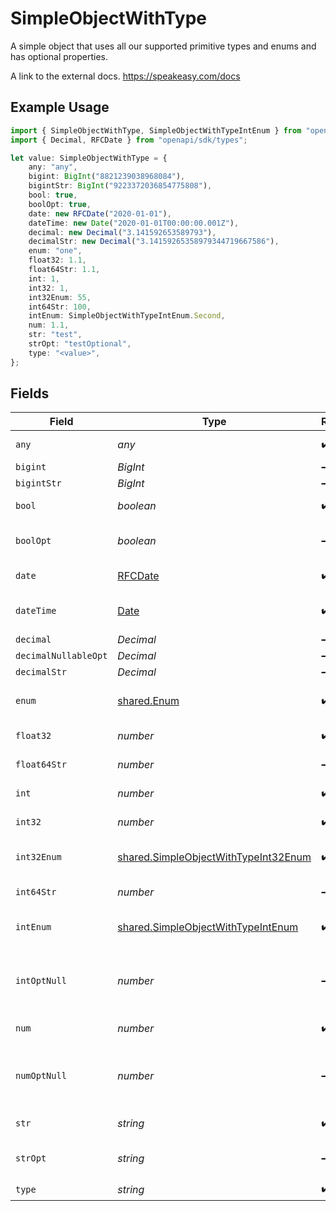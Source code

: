 # SimpleObjectWithType

A simple object that uses all our supported primitive types and enums and has optional properties.

A link to the external docs.
<https://speakeasy.com/docs>

## Example Usage

```typescript
import { SimpleObjectWithType, SimpleObjectWithTypeIntEnum } from "openapi/sdk/models/shared";
import { Decimal, RFCDate } from "openapi/sdk/types";

let value: SimpleObjectWithType = {
    any: "any",
    bigint: BigInt("8821239038968084"),
    bigintStr: BigInt("9223372036854775808"),
    bool: true,
    boolOpt: true,
    date: new RFCDate("2020-01-01"),
    dateTime: new Date("2020-01-01T00:00:00.001Z"),
    decimal: new Decimal("3.141592653589793"),
    decimalStr: new Decimal("3.14159265358979344719667586"),
    enum: "one",
    float32: 1.1,
    float64Str: 1.1,
    int: 1,
    int32: 1,
    int32Enum: 55,
    int64Str: 100,
    intEnum: SimpleObjectWithTypeIntEnum.Second,
    num: 1.1,
    str: "test",
    strOpt: "testOptional",
    type: "<value>",
};
```

## Fields

| Field                                                                                               | Type                                                                                                | Required                                                                                            | Description                                                                                         | Example                                                                                             |
| --------------------------------------------------------------------------------------------------- | --------------------------------------------------------------------------------------------------- | --------------------------------------------------------------------------------------------------- | --------------------------------------------------------------------------------------------------- | --------------------------------------------------------------------------------------------------- |
| `any`                                                                                               | *any*                                                                                               | :heavy_check_mark:                                                                                  | An any property.                                                                                    | any                                                                                                 |
| `bigint`                                                                                            | *BigInt*                                                                                            | :heavy_minus_sign:                                                                                  | N/A                                                                                                 | 8821239038968084                                                                                    |
| `bigintStr`                                                                                         | *BigInt*                                                                                            | :heavy_minus_sign:                                                                                  | N/A                                                                                                 | 9223372036854775808                                                                                 |
| `bool`                                                                                              | *boolean*                                                                                           | :heavy_check_mark:                                                                                  | A boolean property.                                                                                 | true                                                                                                |
| `boolOpt`                                                                                           | *boolean*                                                                                           | :heavy_minus_sign:                                                                                  | An optional boolean property.                                                                       | true                                                                                                |
| `date`                                                                                              | [RFCDate](../../../types/rfcdate.md)                                                                | :heavy_check_mark:                                                                                  | A date property.                                                                                    | 2020-01-01                                                                                          |
| `dateTime`                                                                                          | [Date](https://developer.mozilla.org/en-US/docs/Web/JavaScript/Reference/Global_Objects/Date)       | :heavy_check_mark:                                                                                  | A date-time property.                                                                               | 2020-01-01T00:00:00.001Z                                                                            |
| `decimal`                                                                                           | *Decimal*                                                                                           | :heavy_minus_sign:                                                                                  | N/A                                                                                                 | 3.141592653589793                                                                                   |
| `decimalNullableOpt`                                                                                | *Decimal*                                                                                           | :heavy_minus_sign:                                                                                  | N/A                                                                                                 |                                                                                                     |
| `decimalStr`                                                                                        | *Decimal*                                                                                           | :heavy_minus_sign:                                                                                  | N/A                                                                                                 | 3.14159265358979344719667586                                                                        |
| `enum`                                                                                              | [shared.Enum](../../../sdk/models/shared/enum.md)                                                   | :heavy_check_mark:                                                                                  | A string based enum                                                                                 | one                                                                                                 |
| `float32`                                                                                           | *number*                                                                                            | :heavy_check_mark:                                                                                  | A float32 property.                                                                                 | 1.1                                                                                                 |
| `float64Str`                                                                                        | *number*                                                                                            | :heavy_minus_sign:                                                                                  | A float64 string                                                                                    | 1.1                                                                                                 |
| `int`                                                                                               | *number*                                                                                            | :heavy_check_mark:                                                                                  | An integer property.                                                                                | 1                                                                                                   |
| `int32`                                                                                             | *number*                                                                                            | :heavy_check_mark:                                                                                  | An int32 property.                                                                                  | 1                                                                                                   |
| `int32Enum`                                                                                         | [shared.SimpleObjectWithTypeInt32Enum](../../../sdk/models/shared/simpleobjectwithtypeint32enum.md) | :heavy_check_mark:                                                                                  | An int32 enum property.                                                                             | 55                                                                                                  |
| `int64Str`                                                                                          | *number*                                                                                            | :heavy_minus_sign:                                                                                  | An int64 string                                                                                     | 100                                                                                                 |
| `intEnum`                                                                                           | [shared.SimpleObjectWithTypeIntEnum](../../../sdk/models/shared/simpleobjectwithtypeintenum.md)     | :heavy_check_mark:                                                                                  | An integer enum property.                                                                           | 2                                                                                                   |
| `intOptNull`                                                                                        | *number*                                                                                            | :heavy_minus_sign:                                                                                  | An optional integer property will be null for tests.                                                |                                                                                                     |
| `num`                                                                                               | *number*                                                                                            | :heavy_check_mark:                                                                                  | A number property.                                                                                  | 1.1                                                                                                 |
| `numOptNull`                                                                                        | *number*                                                                                            | :heavy_minus_sign:                                                                                  | An optional number property will be null for tests.                                                 |                                                                                                     |
| `str`                                                                                               | *string*                                                                                            | :heavy_check_mark:                                                                                  | A string property.                                                                                  | test                                                                                                |
| `strOpt`                                                                                            | *string*                                                                                            | :heavy_minus_sign:                                                                                  | An optional string property.                                                                        | testOptional                                                                                        |
| `type`                                                                                              | *string*                                                                                            | :heavy_check_mark:                                                                                  | N/A                                                                                                 |                                                                                                     |